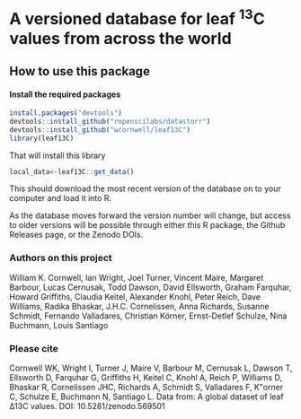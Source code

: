 # A versioned database for leaf <sup>13</sup>C values from across the world

## How to use this package

#### Install the required packages

```r
install.packages("devtools")
devtools::install_github("ropenscilabs/datastorr")
devtools::install_github("wcornwell/leaf13C")
library(leaf13C)
```
That will install this library

```r
local_data<-leaf13C::get_data()
```
This should download the most recent version of the database on to your computer and load it into R.  

As the database moves forward the version number will change, but access to older versions will be possible through either this R package, the Github Releases page, or the Zenodo DOIs.

### Authors on this project

William K. Cornwell, Ian Wright, Joel Turner, Vincent Maire, Margaret Barbour, Lucas Cernusak, Todd Dawson,
David Ellsworth, Graham Farquhar, Howard Griffiths, Claudia Keitel, Alexander Knohl, Peter Reich,
Dave Williams, Radika Bhaskar, J.H.C. Cornelissen,
Anna Richards, Susanne Schmidt, Fernando Valladares, Christian Körner, Ernst-Detlef Schulze, Nina Buchmann, Louis Santiago

### Please cite

Cornwell WK, Wright I, Turner J, Maire V, Barbour M, Cernusak L, Dawson T, Ellsworth D, Farquhar G, Griffiths H, Keitel C, Knohl A, Reich P, Williams D, Bhaskar R, Cornelissen JHC, Richards A, Schmidt S, Valladares F, K\"orner C, Schulze E, Buchmann N, Santiago L. Data from:  A global dataset of leaf ∆13C values. DOI: 10.5281/zenodo.569501
